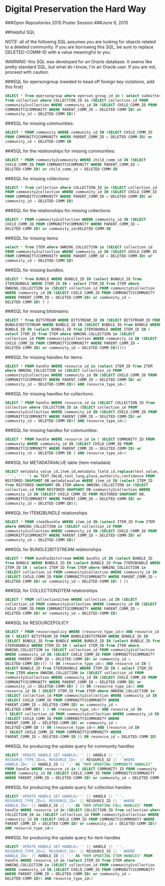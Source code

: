 # Digital Preservation the Hard Way
###Open Repositories 2015 Poster Session
###June 9, 2015

##Helpful SQL

*NOTE:* all of the following SQL assumes you are looking for objects related
to a deleted community. If you are borrowing this SQL, be sure to replace
DELETED-COMM-ID with a value meaningful to you.

*WARNING:* this SQL was developed for an Oracle database. It seems like
pretty standard SQL, but what do I know, I'm an Oracle user. If you are
not, proceed with caution.

###SQL for epersongroup (needed to head off foreign key violations, add this first)
```sql
SELECT * from epersongroup where eperson_group_id in ( select submitter
from collection where COLLECTION_ID in (SELECT collection_id FROM
community2collection WHERE community_id IN (SELECT CHILD_COMM_ID FROM
COMMUNITY2COMMUNITY WHERE PARENT_COMM_ID = DELETED-COMM-ID) or
community_id = DELETED-COMM-ID))
```

###SQL for missing communities:
```sql
SELECT * FROM community WHERE community_id IN (SELECT CHILD_COMM_ID
FROM COMMUNITY2COMMUNITY WHERE PARENT_COMM_ID = DELETED-COMM-ID) or
community_id = DELETED-COMM-ID
```

###SQL for the relationships for missing communities:
```sql
SELECT * FROM community2community WHERE child_comm_id IN (SELECT
CHILD_COMM_ID FROM COMMUNITY2COMMUNITY WHERE PARENT_COMM_ID = 
DELETED-COMM-ID) or child_comm_id = DELETED-COMM-ID
```

###SQL for missing collections:
```sql
SELECT * from collection where COLLECTION_ID in (SELECT collection_id
FROM community2collection WHERE community_id IN (SELECT CHILD_COMM_ID
FROM COMMUNITY2COMMUNITY WHERE PARENT_COMM_ID = DELETED-COMM-ID) or
community_id = DELETED-COMM-ID)
```

###SQL for the relationships for missing collections:
```sql
SELECT * FROM community2collection WHERE community_id IN (SELECT
CHILD_COMM_ID FROM COMMUNITY2COMMUNITY WHERE PARENT_COMM_ID = 
DELETED-COMM-ID) or community_id=DELETED-COMM-ID
```

###SQL for missing items:
```sql
select * from ITEM where OWNING_COLLECTION in (SELECT collection_id
FROM community2collection WHERE community_id IN (SELECT CHILD_COMM_ID
FROM COMMUNITY2COMMUNITY WHERE PARENT_COMM_ID = DELETED-COMM-ID) or
community_id = DELETED-COMM-ID)
```

###SQL for missing bundles:
```sql
SELECT * from BUNDLE WHERE BUNDLE_ID IN (select BUNDLE_ID from
ITEM2BUNDLE WHERE ITEM_ID IN ( select ITEM_ID from ITEM where
OWNING_COLLECTION in (SELECT collection_id FROM community2collection
WHERE community_id IN (SELECT CHILD_COMM_ID FROM COMMUNITY2COMMUNITY
WHERE PARENT_COMM_ID = DELETED-COMM-ID) or community_id = 
DELETED-COMM-ID) ) )
```

###SQL for missing bitstreams:
```sql
SELECT * from BITSTREAM WHERE BITSTREAM_ID IN (SELECT BITSTREAM_ID FROM
BUNDLE2BITSTREAM WHERE BUNDLE_ID IN (SELECT BUNDLE_ID from BUNDLE WHERE
BUNDLE_ID IN (select BUNDLE_ID from ITEM2BUNDLE WHERE ITEM_ID IN (
select ITEM_ID from ITEM where OWNING_COLLECTION in (SELECT
collection_id FROM community2collection WHERE community_id IN (SELECT
CHILD_COMM_ID FROM COMMUNITY2COMMUNITY WHERE PARENT_COMM_ID = 
DELETED-COMM-ID) or community_id = DELETED-COMM-ID)))))
```

###SQL for missing handles for items:
```sql
SELECT * FROM handle WHERE resource_id in (select ITEM_ID from ITEM
where OWNING_COLLECTION in (SELECT collection_id FROM
community2collection WHERE community_id IN (SELECT CHILD_COMM_ID FROM
COMMUNITY2COMMUNITY WHERE PARENT_COMM_ID = DELETED-COMM-ID) or
community_id = DELETED-COMM-ID)) AND resource_type_id=2
```

###SQL for missing handles for collections:
```sql
SELECT * FROM handle WHERE resource_id in (SELECT COLLECTION_ID from
collection where COLLECTION_ID in (SELECT collection_id FROM
community2collection WHERE community_id IN (SELECT CHILD_COMM_ID FROM
COMMUNITY2COMMUNITY WHERE PARENT_COMM_ID = DELETED-COMM-ID) or
community_id = DELETED-COMM-ID)) AND resource_type_id=3
```

###SQL for missing handles for communities:
```sql
SELECT * FROM handle WHERE resource_id in ( SELECT COMMUNITY_ID FROM
community WHERE community_id IN (SELECT CHILD_COMM_ID FROM
COMMUNITY2COMMUNITY WHERE PARENT_COMM_ID = DELETED-COMM-ID) or
community_id = DELETED-COMM-ID ) AND resource_type_id=4 
```

###SQL for METADATAVALUE table (item metadata)
```sql
SELECT metadata_value_id,item_id,metadata_field_id,replace(text_value,
'''','''''') as TEXT_VALUE,text_lang,place,authority,confidence FROM
RESTORED-SNAPSHOT-DB.metadatavalue WHERE item_id IN (select ITEM_ID
from RESTORED-SNAPSHOT-DB.ITEM where OWNING_COLLECTION in (SELECT
collection_id FROM RESTORED-SNAPSHOT-DB.community2collection WHERE
community_id IN (SELECT CHILD_COMM_ID FROM RESTORED-SNAPSHOT-DB.
COMMUNITY2COMMUNITY WHERE PARENT_COMM_ID = DELETED-COMM-ID) or
community_id = DELETED-COMM-ID));
```

###SQL for ITEM2BUNDLE relationships
```sql
SELECT * FROM item2bundle WHERE item_id IN (select ITEM_ID from ITEM
where OWNING_COLLECTION in (SELECT collection_id FROM
community2collection WHERE community_id IN (SELECT CHILD_COMM_ID FROM
COMMUNITY2COMMUNITY WHERE PARENT_COMM_ID = DELETED-COMM-ID) or
community_id = DELETED-COMM-ID))
```

###SQL for BUNDLE2BITSTREAM relationships
```sql
SELECT * FROM bundle2bitstream WHERE bundle_id IN (select BUNDLE_ID
from BUNDLE WHERE BUNDLE_ID IN (select BUNDLE_ID from ITEM2BUNDLE WHERE
ITEM_ID IN ( select ITEM_ID from ITEM where OWNING_COLLECTION in
(SELECT collection_id FROM community2collection WHERE community_id IN
(SELECT CHILD_COMM_ID FROM COMMUNITY2COMMUNITY WHERE PARENT_COMM_ID =
DELETED-COMM-ID) or community_id = DELETED-COMM-ID) ) ))
```

###SQL for COLLECTION2ITEM relationships
```sql
SELECT * FROM collection2item WHERE collection_id IN (SELECT
collection_id FROM community2collection WHERE community_id IN (SELECT
CHILD_COMM_ID FROM COMMUNITY2COMMUNITY WHERE PARENT_COMM_ID = 
DELETED-COMM-ID) or community_id = DELETED-COMM-ID)
```

###SQL for RESOURCEPOLICY
```sql
SELECT * FROM resourcepolicy WHERE (resource_type_id=0 AND resource_id
IN ( SELECT BITSTREAM_ID FROM BUNDLE2BITSTREAM WHERE BUNDLE_ID IN
(SELECT BUNDLE_ID from BUNDLE WHERE BUNDLE_ID IN (select BUNDLE_ID from
ITEM2BUNDLE WHERE ITEM_ID IN ( select ITEM_ID from ITEM where
OWNING_COLLECTION in (SELECT collection_id FROM community2collection
WHERE community_id IN (SELECT CHILD_COMM_ID FROM COMMUNITY2COMMUNITY
WHERE PARENT_COMM_ID = DELETED-COMM-ID) or community_id = 
DELETED-COMM-ID)))) )) OR (resource_type_id=1 AND resource_id IN (
SELECT BUNDLE_ID from ITEM2BUNDLE WHERE ITEM_ID IN ( select ITEM_ID
from ITEM where OWNING_COLLECTION in (SELECT collection_id FROM
community2collection WHERE community_id IN (SELECT CHILD_COMM_ID FROM
COMMUNITY2COMMUNITY WHERE PARENT_COMM_ID = DELETED-COMM-ID) or
community_id = DELETED-COMM-ID) ) )) OR (resource_type_id=2 AND
resource_id IN ( SELECT ITEM_ID from ITEM where OWNING_COLLECTION in
(SELECT collection_id FROM community2collection WHERE community_id IN
(SELECT CHILD_COMM_ID FROM COMMUNITY2COMMUNITY WHERE 
PARENT_COMM_ID = DELETED-COMM-ID) or community_id = 
DELETED-COMM-ID) ) ) OR (resource_type_id=3 AND resource_id IN 
( SELECT collection_id FROM community2collection WHERE community_id IN
(SELECT CHILD_COMM_ID FROM COMMUNITY2COMMUNITY WHERE 
PARENT_COMM_ID = DELETED-COMM-ID) or community_id = 
DELETED-COMM-ID )) OR (resource_type_id=4 AND (resource_id IN 
( SELECT CHILD_COMM_ID FROM COMMUNITY2COMMUNITY WHERE 
PARENT_COMM_ID = DELETED-COMM-ID )) OR resource_id = DELETED-COMM-ID) 
```

###SQL for producing the update query for community handles
```sql
SELECT 'UPDATE HANDLE SET HANDLE=''' || HANDLE || ''',
RESOURCE_TYPE_ID=4, RESOURCE_ID=' || RESOURCE_ID || ' WHERE 
HANDLE_ID=' || HANDLE_ID || ';' AS "REM UPDATING COMMUNITY HANDLES"
FROM handle WHERE resource_id in ( SELECT COMMUNITY_ID FROM community
WHERE community_id IN (SELECT CHILD_COMM_ID FROM COMMUNITY2COMMUNITY
WHERE PARENT_COMM_ID = DELETED-COMM-ID) or community_id = DELETED-COMM-ID ) AND resource_type_id=4
```

###SQL for producing the update query for collection handles
```sql
SELECT 'UPDATE HANDLE SET HANDLE=''' || HANDLE || ''',
RESOURCE_TYPE_ID=3, RESOURCE_ID=' || RESOURCE_ID || ' WHERE 
HANDLE_ID=' || HANDLE_ID || ';' AS "REM UPDATING COLL HANDLES" FROM
handle WHERE resource_id in (SELECT COLLECTION_ID from collection where
COLLECTION_ID in (SELECT collection_id FROM community2collection WHERE
community_id IN (SELECT CHILD_COMM_ID FROM COMMUNITY2COMMUNITY WHERE
PARENT_COMM_ID = DELETED-COMM-ID) or community_id = DELETED-COMM-ID))
AND resource_type_id=3
```

###SQL for producing the update query for item handles
```sql
SELECT 'UPDATE HANDLE SET HANDLE=''' || HANDLE || ''',
RESOURCE_TYPE_ID=2, RESOURCE_ID=' || RESOURCE_ID || ' WHERE 
HANDLE_ID=' || HANDLE_ID || ';' AS "REM UPDATING ITEM HANDLES" FROM
handle WHERE resource_id in (select ITEM_ID from ITEM where
OWNING_COLLECTION in (SELECT collection_id FROM community2collection
WHERE community_id IN (SELECT CHILD_COMM_ID FROM COMMUNITY2COMMUNITY
WHERE PARENT_COMM_ID = DELETED-COMM-ID) or community_id = 
DELETED-COMM-ID)) AND resource_type_id=2
```

